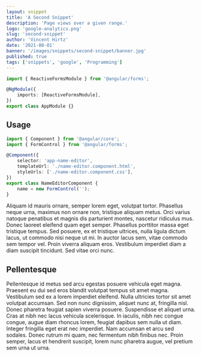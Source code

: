 ```yaml
---
layout: snippet
title: 'A Second Snippet'
description: 'Page views over a given range.'
logo: 'google-analytics.png'
slug: 'second-snippet'
author: 'Vincent Hirtz'
date: '2021-08-01'
banner: '/images/snippets/second-snippet/banner.jpg'
published: true
tags: ['snippets', 'google', 'Programming']
---
```


```ts
import { ReactiveFormsModule } from '@angular/forms';

@NgModule({
	imports: [ReactiveFormsModule],
})
export class AppModule {}
```

## Usage

```ts
import { Component } from '@angular/core';
import { FormControl } from '@angular/forms';

@Component({
	selector: 'app-name-editor',
	templateUrl: './name-editor.component.html',
	styleUrls: ['./name-editor.component.css'],
})
export class NameEditorComponent {
	name = new FormControl('');
}
```

Aliquam id mauris ornare, semper lorem eget, volutpat tortor. Phasellus neque urna, maximus non ornare non, tristique aliquam metus. Orci varius natoque penatibus et magnis dis parturient montes, nascetur ridiculus mus. Donec laoreet eleifend quam eget semper. Phasellus porttitor massa eget tristique tempus. Sed posuere, ex et tristique ultrices, nulla ligula dictum lacus, ut commodo nisi neque ut mi. In auctor lacus sem, vitae commodo sem tempor vel. Proin viverra aliquam eros. Vestibulum imperdiet diam a diam suscipit tincidunt. Sed vitae orci nunc.

## Pellentesque

Pellentesque id metus sed arcu egestas posuere vehicula eget magna. Praesent eu dui sed eros blandit volutpat tempus sit amet magna. Vestibulum sed ex a lorem imperdiet eleifend. Nulla ultricies tortor sit amet volutpat accumsan. Sed non nunc dignissim, aliquet nunc at, fringilla nisl. Donec pharetra feugiat sapien viverra posuere. Suspendisse et aliquet urna. Cras at nibh nec lacus vehicula scelerisque. In iaculis, nibh nec congue congue, augue diam rhoncus lorem, feugiat dapibus sem nulla ut diam. Integer fringilla eget erat nec imperdiet. Nam accumsan et arcu sed sodales. Donec rutrum mi quam, nec fermentum nibh finibus nec. Proin semper, lacus et hendrerit suscipit, lorem nunc pharetra augue, vel pretium sem urna ut urna.

